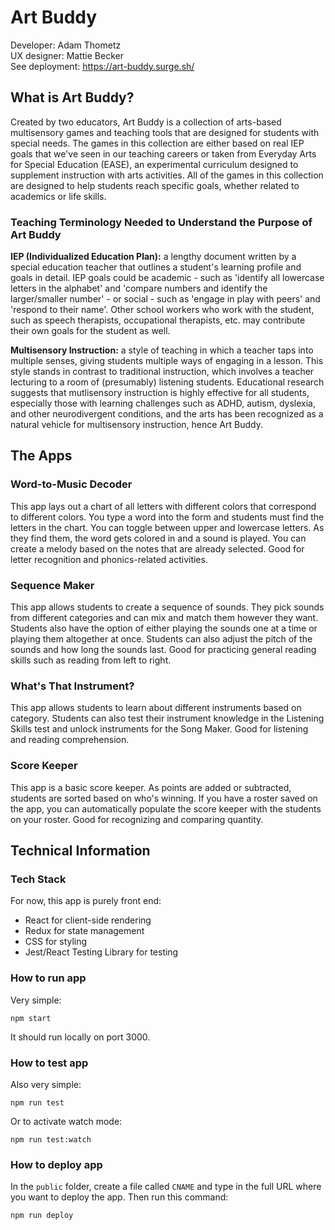 # Art Buddy

Developer: Adam Thometz  
UX designer: Mattie Becker  
See deployment: https://art-buddy.surge.sh/

## What is Art Buddy?

Created by two educators, Art Buddy is a collection of arts-based multisensory games and teaching tools that are designed for students with special needs. The games in this collection are either based on real IEP goals that we've seen in our teaching careers or taken from Everyday Arts for Special Education (EASE), an experimental curriculum designed to supplement instruction with arts activities. All of the games in this collection are designed to help students reach specific goals, whether related to academics or life skills.

### Teaching Terminology Needed to Understand the Purpose of Art Buddy

**IEP (Individualized Education Plan):** a lengthy document written by a special education teacher that outlines a student's learning profile and goals in detail. IEP goals could be academic - such as 'identify all lowercase letters in the alphabet' and 'compare numbers and identify the larger/smaller number' - or social - such as 'engage in play with peers' and 'respond to their name'. Other school workers who work with the student, such as speech therapists, occupational therapists, etc. may contribute their own goals for the student as well.

**Multisensory Instruction:** a style of teaching in which a teacher taps into multiple senses, giving students multiple ways of engaging in a lesson. This style stands in contrast to traditional instruction, which involves a teacher lecturing to a room of (presumably) listening students. Educational research suggests that mutlisensory instruction is highly effective for all students, especially those with learning challenges such as ADHD, autism, dyslexia, and other neurodivergent conditions, and the arts has been recognized as a natural vehicle for multisensory instruction, hence Art Buddy.

## The Apps

### Word-to-Music Decoder

This app lays out a chart of all letters with different colors that correspond to different colors. You type a word into the form and students must find the letters in the chart. You can toggle between upper and lowercase letters. As they find them, the word gets colored in and a sound is played. You can create a melody based on the notes that are already selected. Good for letter recognition and phonics-related activities.

### Sequence Maker

This app allows students to create a sequence of sounds. They pick sounds from different categories and can mix and match them however they want. Students also have the option of either playing the sounds one at a time or playing them altogether at once. Students can also adjust the pitch of the sounds and how long the sounds last. Good for practicing general reading skills such as reading from left to right.

### What's That Instrument?

This app allows students to learn about different instruments based on category. Students can also test their instrument knowledge in the Listening Skills test and unlock instruments for the Song Maker. Good for listening and reading comprehension.

### Score Keeper

This app is a basic score keeper. As points are added or subtracted, students are sorted based on who's winning. If you have a roster saved on the app, you can automatically populate the score keeper with the students on your roster. Good for recognizing and comparing quantity.

## Technical Information

### Tech Stack

For now, this app is purely front end:

- React for client-side rendering
- Redux for state management
- CSS for styling
- Jest/React Testing Library for testing

### How to run app

Very simple:

```
npm start
```
It should run locally on port 3000.

### How to test app

Also very simple:

```
npm run test
```
Or to activate watch mode:
```
npm run test:watch
```

### How to deploy app

In the `public` folder, create a file called `CNAME` and type in the full URL where you want to deploy the app. Then run this command:

```
npm run deploy
```